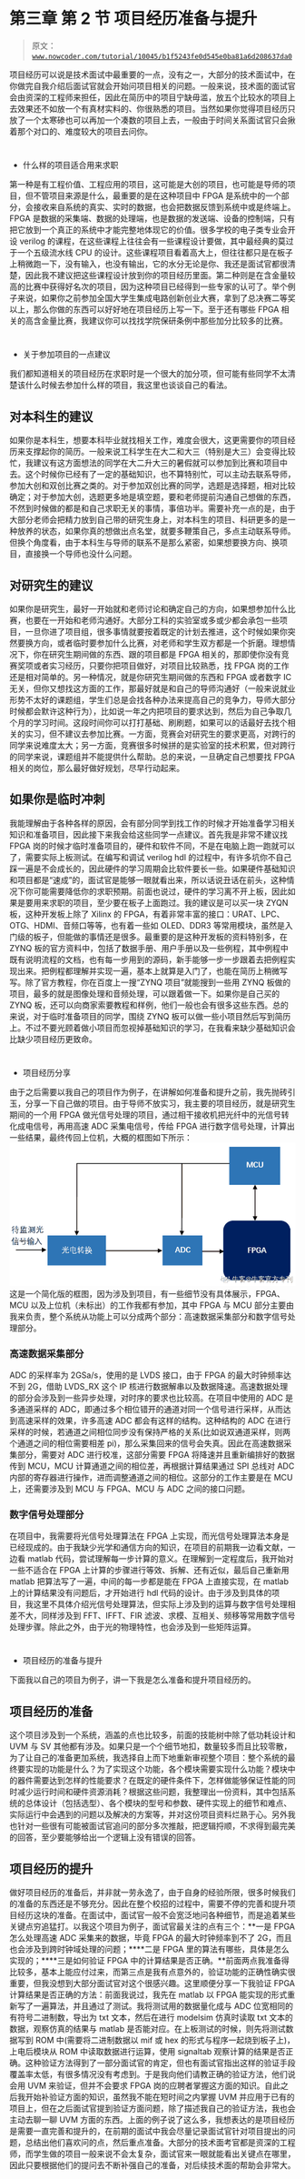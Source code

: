 # 第三章 第 2 节 项目经历准备与提升

> 原文：[`www.nowcoder.com/tutorial/10045/b1f5243fe0d545e0ba81a6d208637da0`](https://www.nowcoder.com/tutorial/10045/b1f5243fe0d545e0ba81a6d208637da0)

项目经历可以说是技术面试中最重要的一点，没有之一，大部分的技术面试中，在你做完自我介绍后面试官就会开始问项目相关的问题。一般来说，技术面的面试官会由资深的工程师来担任，因此在简历中的项目宁缺毋滥，放五个比较水的项目上去效果还不如放一个有真材实料的、你很熟悉的项目。当然如果你觉得项目经历只放了一个太寒碜也可以再加一个凑数的项目上去，一般由于时间关系面试官只会揪着那个对口的、难度较大的项目去问你。

# 

*   什么样的项目适合用来求职

第一种是有工程价值、工程应用的项目，这可能是大创的项目，也可能是导师的项目，但不管项目来源是什么，最重要的是在这种项目中 FPGA 是系统中的一个部分，会接收来自系统的真实、实时的数据，也会把数据反馈到系统中或是终端上。FPGA 是数据的采集端、数据的处理端，也是数据的发送端、设备的控制端，只有把它放到一个真正的系统中才能完整地体现它的价值。很多学校的电子类专业会开设 verilog 的课程，在这些课程上往往会有一些课程设计要做，其中最经典的莫过于一个五级流水线 CPU 的设计。这些课程项目看着高大上，但往往都只是在板子上稍微跑一下，没有输入，也没有输出，它的水分无论是你、我还是面试官都很清楚，因此我不建议把这些课程设计放到你的项目经历里面。第二种则是在含金量较高的比赛中获得好名次的项目，因为这种项目已经得到一些专家的认可了。举个例子来说，如果你之前参加全国大学生集成电路创新创业大赛，拿到了总决赛二等奖以上，那么你做的东西可以好好地在项目经历上写一下。至于还有哪些 FPGA 相关的高含金量比赛，我建议你可以找找学院保研条例中那些加分比较多的比赛。

# 

*   关于参加项目的一点建议

我们都知道相关的项目经历在求职时是一个很大的加分项，但可能有些同学不太清楚该什么时候去参加什么样的项目，我这里也谈谈自己的看法。

## 对本科生的建议

如果你是本科生，想要本科毕业就找相关工作，难度会很大，这更需要你的项目经历来支撑起你的简历。一般来说工科学生在大二和大三（特别是大三）会变得比较忙，我建议有这方面想法的同学在大二升大三的暑假就可以参加到比赛和项目中去。这个时候你已经有了一定的基础知识，也不算特别忙，可以主动去联系导师，参加大创和双创比赛之类的。对于参加双创比赛的同学，选题是选择题，相对比较确定；对于参加大创，选题更多地是填空题，要和老师提前沟通自己想做的东西，不然到时候做的都是和自己求职无关的事情，事倍功半。需要补充一点的是，由于大部分老师会把精力放到自己带的研究生身上，对本科生的项目、科研更多的是一种放养的状态，如果你真的想做出点名堂，就要多鞭策自己，多点主动联系导师。但换个角度看，由于本科生与导师的联系不是那么紧密，如果想要换方向、换项目，直接换一个导师也没什么问题。

## 对研究生的建议

如果你是研究生，最好一开始就和老师讨论和确定自己的方向，如果想参加什么比赛，也要在一开始和老师沟通好。大部分工科的实验室或多或少都会承包一些项目，一旦你进了项目组，很多事情就要按着既定的计划去推进，这个时候如果你突然要换方向，或者临时要参加什么比赛，对老师和学生双方都是一个折磨。理想情况下，你在研究生期间做的东西、跟的项目都是 FPGA 相关的，那即使你没有竞赛奖项或者实习经历，只要你把项目做好，对项目比较熟悉，找 FPGA 岗的工作还是相对简单的。另一种情况，就是你研究生期间做的东西和 FPGA 或者数字 IC 无关，但你又想找这方面的工作，那最好就是和自己的导师沟通好（一般来说就业形势不太好的课题组，学生们总是会找各种办法来提高自己的竞争力，导师大部分时候都会默许这种行为），比如说一年之内把项目的要求达到，然后为自己争取几个月的学习时间。这段时间你可以打打基础、刷刷题，如果可以的话最好去找个相关的实习，但不建议去参加比赛。一方面，竞赛会对研究生的要求更高，对跨行的同学来说难度太大；另一方面，竞赛很多时候拼的是实验室的技术积累，但对跨行的同学来说，课题组并不能提供什么帮助。总的来说，一旦确定自己想要找 FPGA 相关的岗位，那么最好做好规划，尽早行动起来。

## 如果你是临时冲刺

我能理解由于各种各样的原因，会有部分同学到找工作的时候才开始准备学习相关知识和准备项目，因此接下来我会给这些同学一点建议。首先我是非常不建议找 FPGA 岗的时候才临时准备项目的，硬件和软件不同，不是在电脑上跑一跑就可以了，需要实际上板测试。在编写和调试 verilog hdl 的过程中，有许多坑你不自己踩一遍是不会成长的，因此硬件的学习周期会比软件要长一些。如果硬件基础知识和项目都是“速成”的，面试官是能够一眼就看出来，所以话说丑话在前头，这种情况下你可能需要降低你的求职预期。前面也说过，硬件的学习离不开上板，因此如果是要用来求职的项目，至少要在板子上面跑过。我的建议是可以买一块 ZYQN 板，这种开发板上除了 Xilinx 的 FPGA，有着非常丰富的接口：URAT、LPC、OTG、HDMI、音频口等等，也有着一些如 OLED、DDR3 等常用模块，虽然是入门级的板子，但能做的事情还是很多。最重要的是这种开发板的资料特别多，在 ZYNQ 板的官方资料中，包括了数据手册、用户手册以及一些例程，其中例程中既有说明流程的文档，也有每一步用到的源码，新手能够一步一步跟着去把例程实现出来。把例程都理解并实现一遍，基本上就算是入门了，也能在简历上稍微写写。除了官方教程，你在百度上一搜“ZYNQ 项目”就能搜到一些用 ZYNQ 板做的项目，最多的就是图像处理和音频处理，可以跟着做一下。如果你是自己买的 ZYNQ 板，还可以向商家索要教程和样例，他们一般也会有很多这些东西。总的来说，对于临时准备项目的同学，围绕 ZYNQ 板可以做一些小项目然后写到简历上。不过不要光顾着做小项目而忽视掉基础知识的学习，在我看来缺少基础知识会比缺少项目经历更致命。

# 

*   项目经历分享

由于之后需要以我自己的项目作为例子，在讲解如何准备和提升之前，我先抛砖引玉，分享一下自己做的项目。由于导师不放实习，我主要的项目经历，就是研究生期间的一个用 FPGA 做光信号处理的项目，通过相干接收机把光纤中的光信号转化成电信号，再用高速 ADC 采集电信号，传给 FPGA 进行数字信号处理，计算出一些结果，最终传回上位机，大概的框图如下所示：![](img/92f38268b20c10824da735719f91d383.png)
这是一个简化版的框图，因为涉及到项目，有一些细节没有具体展示，FPGA、MCU 以及上位机（未标出）的工作我都有参加，其中 FPGA 与 MCU 部分主要由我来负责，整个系统从功能上可以分成两个部分：高速数据采集部分和数字信号处理部分。

### 高速数据采集部分

ADC 的采样率为 2GSa/s，使用的是 LVDS 接口，由于 FPGA 的最大时钟频率达不到 2G，借助 LVDS_RX 这个 IP 核进行数据解串以及数据降速。高速数据处理的部分会涉及到一些异步处理，对时序的要求也比较高。在项目中使用的 ADC 是多通道采样的 ADC，即通过多个相位错开的通道对同一个信号进行采样，从而达到高速采样的效果，许多高速 ADC 都会有这样的结构。这种结构的 ADC 在进行采样的时候，若通道之间相位同步没有保持严格的关系(比如说双通道采样，则两个通道之间的相位需要相差 pi)，那么采集回来的信号会失真。因此在高速数据采集部分，需要对 ADC 进行校准，这部分需要 FPGA 将降速并且重新编排好的数据传到 MCU，MCU 计算通道之间的相位差，再根据计算结果通过 SPI 总线对 ADC 内部的寄存器进行操作，进而调整通道之间的相位。这部分的工作主要是在 MCU 上，还需要涉及到 MCU 与 FPGA、MCU 与 ADC 之间的接口问题。

### 数字信号处理部分

在项目中，我需要将光信号处理算法在 FPGA 上实现，而光信号处理算法本身是已经现成的。由于我缺少光学和通信方向的知识，在项目的前期我一边看文献，一边看 matlab 代码，尝试理解每一步计算的意义。在理解到一定程度后，我开始对一些不适合在 FPGA 上计算的步骤进行等效、拆解、还有近似，最后自己重新用 matlab 把算法写了一遍，中间的每一步都是能在 FPGA 上直接实现，在 matlab 上的计算结果没有问题后，才开始进行 hdl 代码的设计。由于涉及到具体的项目，我这里不具体介绍光信号处理算法，但实际上涉及到的运算与数字信号处理相差不大，同样涉及到 FFT、IFFT、FIR 滤波、求模、互相关、频移等常用数字信号处理步骤。除此之外，由于光的物理特性，也会涉及到一些矩阵运算。

# 

*   项目经历的准备与提升

下面我以自己的项目为例子，讲一下我是怎么准备和提升项目经历的。

## 项目经历的准备

这个项目涉及到一个系统，涵盖的点也比较多，前面的技能树中除了低功耗设计和 UVM 与 SV 其他都有涉及。如果只是一个个细节地扣，数量较多而且比较零散，为了让自己的准备更加系统，我选择自上而下地重新审视整个项目：整个系统的最终要实现的功能是什么？为了实现这个功能，各个模块需要实现什么功能？模块中的器件需要达到怎样的性能要求？在既定的硬件条件下，怎样做能够保证性能的同时减少运行时间和硬件资源消耗？根据这些问题，我整理出一份资料，其中包括系统的总体设计（包括选型）、各个模块的型号和参数、硬件实现上的细节和难点、实际运行中会遇到的问题以及解决的方案等，并对这份项目资料烂熟于心。另外我也针对一些很有可能被面试官追问的部分多次推敲，把逻辑捋顺，不求得到最完美的回答，至少要能够给出一个逻辑上没有错误的回答。

## 项目经历的提升

做好项目经历的准备后，并非就一劳永逸了，由于自身的经验所限，很多时候我们的准备的东西还是不够充分。因此在整个校招的过程中，需要不停的完善和提升项目经历这块的准备。在面试中，面试官一般不会宽泛地问各种细节，而是追着某些关键点穷追猛打。以我这个项目为例子，面试官最关注的点有三个：**一是 FPGA 怎么处理高速 ADC 采集来的数据，毕竟 FPGA 的最大时钟频率到不了 2G，而且也会涉及到跨时钟域处理的问题；****二是 FPGA 里的算法有哪些，具体是怎么实现的；****三是如何验证 FPGA 中的计算结果是否正确。**前面两点我准备得比较多，基本上能应付过来，而第三点是我有点意外的，验证功能的正确性确实很重要，但我没想到大部分面试官对这个很感兴趣。这里顺便分享一下我验证 FPGA 计算结果是否正确的方法：前面我说过，我先在 matlab 以 FPGA 能实现的形式重新写了一遍算法，并且通过了测试。我将测试用的数据量化成与 ADC 位宽相同的有符号二进制数，导出为 txt 文本，然后在进行 modelsim 仿真时读取 txt 文本的数据，观察仿真的结果与 matlab 是否能对应。在上板测试的时候，则先将测试数据写到 ROM 中(需要将二进制数据以 mif 或 hex 的形式与程序一起烧到板子上)，上电后模块从 ROM 中读取数据进行运算，使用 signaltab 观察计算的结果是否正确。这种验证方法得到了一部分面试官的肯定，但也有面试官指出这样的验证手段覆盖率太低，有很多情况没有考虑到。于是我向他们请教正确的验证方法，他们说会用 UVM 来验证，但并不会要求 FPGA 岗的应聘者掌握这方面的知识。自此之后我开始补验证方面的知识，虽然我不能在短时间之内掌握 UVM 并应用于已有的项目上，但在之后面试官提到验证方面问题，除了描述我自己的验证方法，我也会主动去聊一聊 UVM 方面的东西。上面的例子说了这么多，我想表达的是项目经历是需要一直完善和提升的，在前期的面试中我会尽量记录面试官针对项目提出的问题，总结出他们喜欢问的点，然后重点准备。大部分的技术面考官都是资深的工程师，而学生做的项目一般来说不会太复杂，面试官来一眼就能看出关键点在哪里，因此只要根据他们的提问去不断补强自己的准备，对后续技术面的帮助会非常大。